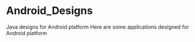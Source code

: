 Android_Designs
===============

Java designs for Android platform
Here are some applications designed for Android platform
